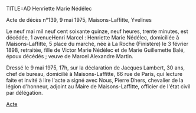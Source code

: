 TITLE=AD Henriette Marie Nédélec

Acte de décès  n°139, 9 mai 1975, Maisons-Laffitte, Yvelines

Le neuf mai mil neuf cent soixante quinze, neuf heures, trente minutes, est décédée, 1 avenueHenri Marcel : Henriette Marie Nédélec, domiciliée à Maisons-Laffitte, 5 place du marché, née à La Roche (Finistère) le 3 février 1898, retraitée, fille de Victor Marie Nédélec et de Marie Guillemette Balé, époux décédés ; veuve de Marcel Alexandre Martin.

Dressé le 9 mai 1975, 17h, sur la déclaration de Jacques Lambert, 30 ans, chef de bureau, domicilié à Maisons-Laffitte, 66 rue de Paris, qui lecture faite et invité à lire l&#39;acte a signé avec Nous, Pierre Dhers, chevalier de la légion d&#39;honneur, adjoint au Maire de Maisons-Laffitte, officier de l&#39;état civil par délégation.

<a href="https://adecang.github.io/gen/maisons_laffitte/media/1975_0509_AD_henriette_marie_nedelec.jpg">Acte</a>

